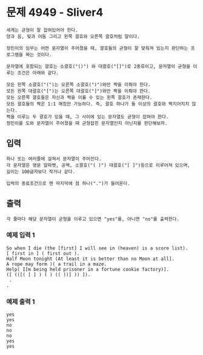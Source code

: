 # 문제 4949 - Sliver4
    세계는 균형이 잘 잡혀있어야 한다. 
    양과 음, 빛과 어둠 그리고 왼쪽 괄호와 오른쪽 괄호처럼 말이다.

    정민이의 임무는 어떤 문자열이 주어졌을 때, 괄호들의 균형이 잘 맞춰져 있는지 판단하는 프로그램을 짜는 것이다.

    문자열에 포함되는 괄호는 소괄호("()") 와 대괄호("[]")로 2종류이고, 문자열이 균형을 이루는 조건은 아래와 같다.

    모든 왼쪽 소괄호("(")는 오른쪽 소괄호(")")와만 짝을 이뤄야 한다.
    모든 왼쪽 대괄호("[")는 오른쪽 대괄호("]")와만 짝을 이뤄야 한다.
    모든 오른쪽 괄호들은 자신과 짝을 이룰 수 있는 왼쪽 괄호가 존재한다.
    모든 괄호들의 짝은 1:1 매칭만 가능하다. 즉, 괄호 하나가 둘 이상의 괄호와 짝지어지지 않는다.
    짝을 이루는 두 괄호가 있을 때, 그 사이에 있는 문자열도 균형이 잡혀야 한다.
    정민이를 도와 문자열이 주어졌을 때 균형잡힌 문자열인지 아닌지를 판단해보자.

## 입력
    하나 또는 여러줄에 걸쳐서 문자열이 주어진다. 
    각 문자열은 영문 알파벳, 공백, 소괄호("( )") 대괄호("[ ]")등으로 이루어져 있으며, 
    길이는 100글자보다 작거나 같다.

    입력의 종료조건으로 맨 마지막에 점 하나(".")가 들어온다.
## 출력
    각 줄마다 해당 문자열이 균형을 이루고 있으면 "yes"를, 아니면 "no"를 출력한다.

### 예제 입력 1
    So when I die (the [first] I will see in (heaven) is a score list).
    [ first in ] ( first out ).
    Half Moon tonight (At least it is better than no Moon at all].
    A rope may form )( a trail in a maze.
    Help( I[m being held prisoner in a fortune cookie factory)].
    ([ (([( [ ] ) ( ) (( ))] )) ]).
     .
    .
### 예제 출력 1
    yes
    yes
    no
    no
    no
    yes
    yes